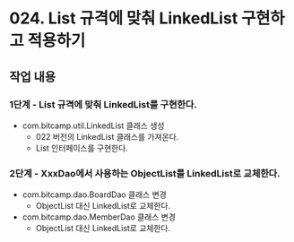 # 024. List 규격에 맞춰 LinkedList 구현하고 적용하기


## 작업 내용

### 1단계 - List 규격에 맞춰 LinkedList를 구현한다.

- com.bitcamp.util.LinkedList 클래스 생성
  - 022 버전의 LinkedList 클래스를 가져온다.
  - List 인터페이스를 구현한다.
  
### 2단계 - XxxDao에서 사용하는 ObjectList를 LinkedList로 교체한다.

- com.bitcamp.dao.BoardDao 클래스 변경
  - ObjectList 대신 LinkedList로 교체한다.
- com.bitcamp.dao.MemberDao 클래스 변경
  - ObjectList 대신 LinkedList로 교체한다.